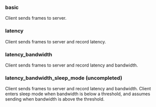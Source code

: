 ### basic
Client sends frames to server.

### latency
Client sends frames to server and record latency.

### latency_bandwidth
Client sends frames to server and record latency and bandwidth.

### latency_bandwidth_sleep_mode (uncompleted)
Client sends frames to server and record latency and bandwidth. Client enters sleep mode when bandwidth is below a threshold, and assumes sending when bandwidth is above the threshold.
